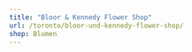 ```yaml
---
title: "Bloor & Kennedy Flower Shop"
url: /toronto/bloor-und-kennedy-flower-shop/
shop: Blumen
---
```

